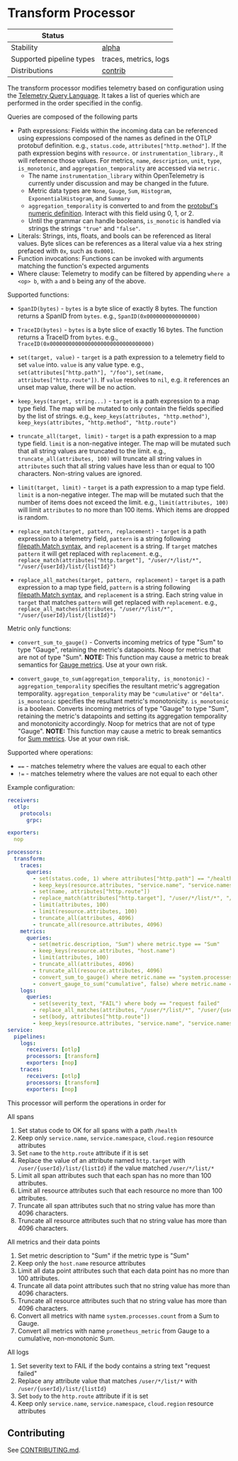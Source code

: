 # Transform Processor

| Status                   |                       |
| ------------------------ | --------------------- |
| Stability                | [alpha]               |
| Supported pipeline types | traces, metrics, logs |
| Distributions            | [contrib]             |

The transform processor modifies telemetry based on configuration using the [Telemetry Query Language](https://github.com/open-telemetry/opentelemetry-collector/blob/main/docs/processing.md#telemetry-query-language).
It takes a list of queries which are performed in the order specified in the config.

Queries are composed of the following parts
- Path expressions: Fields within the incoming data can be referenced using expressions composed of the names as defined
in the OTLP protobuf definition. e.g., `status.code`, `attributes["http.method"]`. If the path expression begins with
`resource.` or `instrumentation_library.`, it will reference those values.  For metrics, `name`, `description`, `unit`, `type`, `is_monotonic`, and `aggregation_temporality` are accessed via `metric.`
  - The name `instrumentation_library` within OpenTelemetry is currently under discussion and may be changed in the future.
  - Metric data types are `None`, `Gauge`, `Sum`, `Histogram`, `ExponentialHistogram`, and `Summary`
  - `aggregation_temporality` is converted to and from the [protobuf's numeric definition](https://github.com/open-telemetry/opentelemetry-proto/blob/main/opentelemetry/proto/metrics/v1/metrics.proto#L291).  Interact with this field using 0, 1, or 2.
  - Until the grammar can handle booleans, `is_monotic` is handled via strings the strings `"true"` and `"false"`.
- Literals: Strings, ints, floats, and bools can be referenced as literal values.  Byte slices can be references as a literal value via a hex string prefaced with `0x`, such as `0x0001`. 
- Function invocations: Functions can be invoked with arguments matching the function's expected arguments
- Where clause: Telemetry to modify can be filtered by appending `where a <op> b`, with `a` and `b` being any of the above.

Supported functions:
- `SpanID(bytes)` - `bytes` is a byte slice of exactly 8 bytes. The function returns a SpanID from `bytes`. e.g., `SpanID(0x0000000000000000)`

- `TraceID(bytes)` - `bytes` is a byte slice of exactly 16 bytes. The function returns a TraceID from `bytes`. e.g., `TraceID(0x00000000000000000000000000000000)`

- `set(target, value)` - `target` is a path expression to a telemetry field to set `value` into. `value` is any value type.
e.g., `set(attributes["http.path"], "/foo")`, `set(name, attributes["http.route"])`. If `value` resolves to `nil`, e.g.
it references an unset map value, there will be no action.

- `keep_keys(target, string...)` - `target` is a path expression to a map type field. The map will be mutated to only contain
the fields specified by the list of strings. e.g., `keep_keys(attributes, "http.method")`, `keep_keys(attributes, "http.method", "http.route")`

- `truncate_all(target, limit)` - `target` is a path expression to a map type field. `limit` is a non-negative integer.  The map will be mutated such that all string values are truncated to the limit. e.g., `truncate_all(attributes, 100)` will truncate all string values in `attributes` such that all string values have less than or equal to 100 characters.  Non-string values are ignored.

- `limit(target, limit)` - `target` is a path expression to a map type field. `limit` is a non-negative integer.  The map will be mutated such that the number of items does not exceed the limit. e.g., `limit(attributes, 100)` will limit `attributes` to no more than 100 items. Which items are dropped is random.

- `replace_match(target, pattern, replacement)` - `target` is a path expression to a telemetry field, `pattern` is a string following [filepath.Match syntax](https://pkg.go.dev/path/filepath#Match), and `replacement` is a string. If `target` matches `pattern` it will get replaced with `replacement`. e.g., `replace_match(attributes["http.target"], "/user/*/list/*", "/user/{userId}/list/{listId}")`

- `replace_all_matches(target, pattern, replacement)` - `target` is a path expression to a map type field, `pattern` is a string following [filepath.Match syntax](https://pkg.go.dev/path/filepath#Match), and `replacement` is a string. Each string value in `target` that matches `pattern` will get replaced with `replacement`. e.g., `replace_all_matches(attributes, "/user/*/list/*", "/user/{userId}/list/{listId}")`

Metric only functions:
- `convert_sum_to_gauge()` - Converts incoming metrics of type "Sum" to type "Gauge", retaining the metric's datapoints. Noop for metrics that are not of type "Sum". 
**NOTE:** This function may cause a metric to break semantics for [Gauge metrics](https://github.com/open-telemetry/opentelemetry-specification/blob/main/specification/metrics/datamodel.md#gauge). Use at your own risk.

- `convert_gauge_to_sum(aggregation_temporality, is_monotonic)` - `aggregation_temporality` specifies the resultant metric's aggregation temporality. `aggregation_temporality` may be `"cumulative"` or `"delta"`. `is_monotonic` specifies the resultant metric's monotonicity. `is_monotonic` is a boolean. Converts incoming metrics of type "Gauge" to type "Sum", retaining the metric's datapoints and setting its aggregation temporality and monotonicity accordingly. Noop for metrics that are not of type "Gauge". 
**NOTE:** This function may cause a metric to break semantics for [Sum metrics](https://github.com/open-telemetry/opentelemetry-specification/blob/main/specification/metrics/datamodel.md#sums). Use at your own risk.

Supported where operations:
- `==` - matches telemetry where the values are equal to each other
- `!=` - matches telemetry where the values are not equal to each other

Example configuration:
```yaml
receivers:
  otlp:
    protocols:
      grpc:

exporters:
  nop

processors:
  transform:
    traces:
      queries:
        - set(status.code, 1) where attributes["http.path"] == "/health"
        - keep_keys(resource.attributes, "service.name", "service.namespace", "cloud.region")
        - set(name, attributes["http.route"])
        - replace_match(attributes["http.target"], "/user/*/list/*", "/user/{userId}/list/{listId}")
        - limit(attributes, 100)
        - limit(resource.attributes, 100)
        - truncate_all(attributes, 4096)
        - truncate_all(resource.attributes, 4096)
    metrics:
      queries:
        - set(metric.description, "Sum") where metric.type == "Sum"
        - keep_keys(resource.attributes, "host.name")
        - limit(attributes, 100)
        - truncate_all(attributes, 4096)
        - truncate_all(resource.attributes, 4096)
        - convert_sum_to_gauge() where metric.name == "system.processes.count"
        - convert_gauge_to_sum("cumulative", false) where metric.name == "prometheus_metric"
    logs:
      queries:
        - set(severity_text, "FAIL") where body == "request failed"
        - replace_all_matches(attributes, "/user/*/list/*", "/user/{userId}/list/{listId}")
        - set(body, attributes["http.route"])
        - keep_keys(resource.attributes, "service.name", "service.namespace", "cloud.region")
service:
  pipelines:
    logs:
      receivers: [otlp]
      processors: [transform]
      exporters: [nop]
    traces:
      receivers: [otlp]
      processors: [transform]
      exporters: [nop]
```

This processor will perform the operations in order for 

All spans

1) Set status code to OK for all spans with a path `/health`
2) Keep only `service.name`, `service.namespace`, `cloud.region` resource attributes
3) Set `name` to the `http.route` attribute if it is set
2) Replace the value of an attribute named `http.target` with `/user/{userId}/list/{listId}` if the value matched `/user/*/list/*`
4) Limit all span attributes such that each span has no more than 100 attributes.
5) Limit all resource attributes such that each resource no more than 100 attributes.
6) Truncate all span attributes such that no string value has more than 4096 characters.
7) Truncate all resource attributes such that no string value has more than 4096 characters.

All metrics and their data points

1) Set metric description to "Sum" if the metric type is "Sum"
2) Keep only the `host.name` resource attributes
4) Limit all data point attributes such that each data point has no more than 100 attributes.
6) Truncate all data point attributes such that no string value has more than 4096 characters.
7) Truncate all resource attributes such that no string value has more than 4096 characters.
8) Convert all metrics with name `system.processes.count` from a Sum to Gauge.
9) Convert all metrics with name `prometheus_metric` from Gauge to a cumulative, non-monotonic Sum.

All logs

1) Set severity text to FAIL if the body contains a string text "request failed"
2) Replace any attribute value that matches `/user/*/list/*` with `/user/{userId}/list/{listId}`
3) Set `body` to the `http.route` attribute if it is set
4) Keep only `service.name`, `service.namespace`, `cloud.region` resource attributes

## Contributing

See [CONTRIBUTING.md](./CONTRIBUTING.txt).

[alpha]: https://github.com/open-telemetry/opentelemetry-collector#alpha
[contrib]: https://github.com/open-telemetry/opentelemetry-collector-releases/tree/main/distributions/otelcol-contrib
